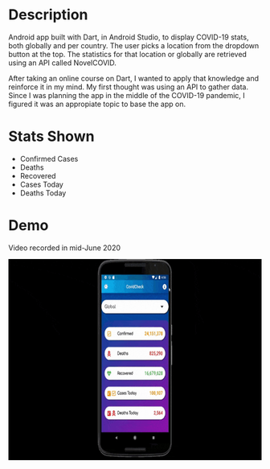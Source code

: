 # Description

Android app built with Dart, in Android Studio, to display COVID-19 stats, both globally and per country. The user picks a location from the dropdown button at the top. The statistics for that location or globally are retrieved using an API called NovelCOVID. 

After taking an online course on Dart, I wanted to apply that knowledge and reinforce it in my mind. My first thought was using an API to gather data. Since I was planning the app in the middle of the COVID-19 pandemic, I figured it was an appropiate topic to base the app on.

# Stats Shown

- Confirmed Cases
- Deaths
- Recovered 
- Cases Today
- Deaths Today

# Demo
Video recorded in mid-June 2020

<img src="CovidCheckDemo.gif" alt="CovidCheck Demo" width="600" height="400">
